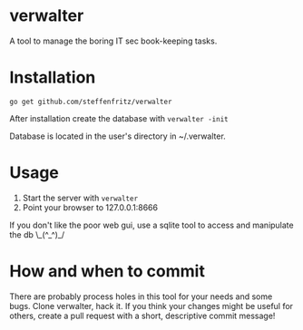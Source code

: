 # verwalter
A tool to manage the boring IT sec book-keeping tasks.

# Installation

    go get github.com/steffenfritz/verwalter

After installation create the database with `verwalter -init`

Database is located in the user's directory in ~/.verwalter.

# Usage

1. Start the server with `verwalter`
2. Point your browser to 127.0.0.1:8666

If you don't like the poor web gui, use a sqlite tool to access and manipulate the db \\\_(^_^)\_/

# How and when to commit 
There are probably process holes in this tool for your needs and some bugs. Clone verwalter, hack it. If you think your changes might be useful for others, create a pull request with a short, descriptive commit message!
